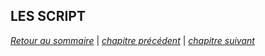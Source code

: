 ## LES SCRIPT 
*[Retour au sommaire](./README.md)* | *[chapitre précédent](https://github.com/lancelot260/linux/blob/main/commande.md)* | *[chapitre suivant](https://github.com/lancelot260/linux/blob/main/variablet%3F.md)*
